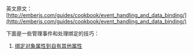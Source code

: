 英文原文：[http://emberjs.com/guides/cookbook/event_handling_and_data_binding/](http://emberjs.com/guides/cookbook/event_handling_and_data_binding/)

下面是一些管理事件和处理绑定的技巧：

1. [绑定对象属性到自有其他属性](/guides/cookbook/event_handling_and_data_binding/binding_properties_of_an_object_to_its_own_properties)
